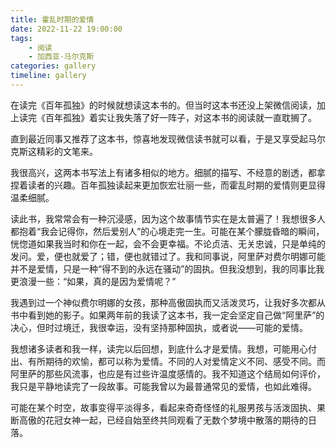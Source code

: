 ```yaml
---
title: 霍乱时期的爱情
date: 2022-11-22 19:00:00
tags:
    - 阅读
    - 加西亚·马尔克斯
categories: gallery
timeline: gallery
---
```


在读完《百年孤独》的时候就想读这本书的。但当时这本书还没上架微信阅读，加上读完《百年孤独》着实让我失落了好一阵子，对这本书的阅读就一直耽搁了。

直到最近同事又推荐了这本书，惊喜地发现微信读书就可以看，于是又享受起马尔克斯这精彩的文笔来。

我很高兴，这两本书写法上有诸多相似的地方。细腻的描写、不经意的剧透，都拿捏着读者的兴趣。百年孤独读起来更加恢宏壮丽一些，而霍乱时期的爱情则更显得温柔细腻。

读此书，我常常会有一种沉浸感，因为这个故事情节实在是太普遍了！我想很多人都抱着“我会记得你，然后爱别人”的心境走完一生。可能在某个朦胧昏暗的瞬间，恍惚道如果我当时和你在一起，会不会更幸福。不论贞洁、无关忠诚，只是单纯的发问。爱，便也就爱了；错，便也就错过了。我和同事说，阿里萨对费尔明娜可能并不是爱情，只是一种“得不到的永远在骚动”的固执。但我没想到，我的同事比我更浪漫一些：“如果，真的是因为爱情呢？”

我遇到过一个神似费尔明娜的女孩，那种高傲固执而又活泼灵巧，让我好多次都从书中看到她的影子。如果两年前的我读了这本书，我一定会坚定自己做“阿里萨”的决心，但时过境迁，我很幸运，没有坚持那种固执，或者说——可能的爱情。

我想诸多读者和我一样，读完以后回想，到底什么才是爱情。我想，可能用心付出、有所期待的欢愉，都可以称为爱情。不同的人对爱情定义不同、感受不同。而阿里萨的那些风流事，也应是有过些许温度感情的。我不知道这个结局如何评价，我只是平静地读完了一段故事。可能我曾以为最普通常见的爱情，也如此难得。

可能在某个时空，故事变得平淡得多，看起来奇奇怪怪的礼服男孩与活泼固执、果断高傲的花冠女神一起，已经自始至终共同观看了无数个梦境中散落的期待的日落。
